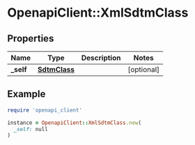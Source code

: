 # OpenapiClient::XmlSdtmClass

## Properties

| Name | Type | Description | Notes |
| ---- | ---- | ----------- | ----- |
| **_self** | [**SdtmClass**](SdtmClass.md) |  | [optional] |

## Example

```ruby
require 'openapi_client'

instance = OpenapiClient::XmlSdtmClass.new(
  _self: null
)
```


